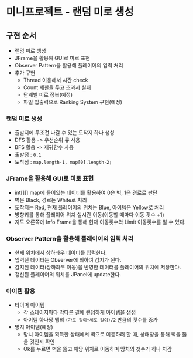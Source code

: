 # 미니프로젝트 - 랜덤 미로 생성

## 구현 순서
- 랜덤 미로 생성
- JFrame을 활용해 GUI로 미로 표현
- Observer Pattern을 활용해 플레이어의 입력 처리
- 추가 구현
  * Thread 이용해서 시간 check
  * Count 제한을 두고 초과시 실패
  * 단계별 미로 정복(예정)
  * 파일 입출력으로 Ranking System 구현(예정)

### 랜덤 미로 생성
- 출발지에 무조건 나갈 수 있는 도착지 하나 생성
- DFS 활용 -> 우선순위 큐 사용
- BFS 활용 -> 재귀함수 사용
- 출발점 : `0,1`
- 도착점 : `map.length-1, map[0].length-2;`

### JFrame을 활용해 GUI로 미로 표현
- int[][] map에 들어있는 데이터를 활용하여 0은 벽, 1은 경로로 판단
- 벽은 Black, 경로는 White로 처리
- 도착지는 Red, 현재 플레이어의 위치는 Blue, 아이템은 Yellow로 처리
- 방향키를 통해 플레이어 위치 실시간 이동(이동할 때마다 이동 횟수 +1)
- 지도 오른쪽에 Info Frame을 통해 현재 이동횟수와 Limit 이동횟수를 알 수 있다.

### Observer Pattern을 활용해 플레이어의 입력 처리
- 현재 위치에서 상하좌우 데이터를 입력한다.
- 입력된 데이터는 Observer에 의하여 감지가 된다.
- 감지된 데이터(상하좌우 이동)을 반영한 데이터를 플레이어의 위치에 저장한다.
- 갱신된 플레이어의 위치를 JPanel에 update한다.

### 아이템 활용
- 타이머 아이템
  * 각 스테이지마다 막다른 길에 랜덤하게 아이템을 생성
  * 아이템 하나당 맵의 `(가로 길이+세로 길이)/2` 만큼의 횟수를 증가
- 망치 아이템(예정)
  * 망치 아이템을 획득한 상태에서 벽으로 이동하려 할 때, 상태창을 통해 벽을 뚫을 것인지 확인
  * Ok를 누르면 벽을 뚫고 해당 위치로 이동하며 망치의 갯수가 하나 차감
